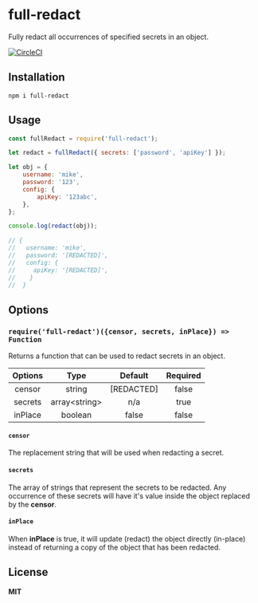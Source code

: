 # full-redact

Fully redact all occurrences of specified secrets in an object.

[![CircleCI](https://circleci.com/gh/MikeSmvl/full-redact.svg?style=shield)](https://circleci.com/gh/MikeSmvl/full-redact)

## Installation

```
npm i full-redact
```

## Usage

```js
const fullRedact = require('full-redact');

let redact = fullRedact({ secrets: ['password', 'apiKey'] });

let obj = {
	username: 'mike',
	password: '123',
	config: {
		apiKey: '123abc',
	},
};

console.log(redact(obj));

// {
//   username: 'mike',
//   password: '[REDACTED]',
//   config: {
//     apiKey: '[REDACTED]',
//    }
//  }
```

## Options

### `require('full-redact')({censor, secrets, inPlace}) => Function`

Returns a function that can be used to redact secrets in an object.

| Options |      Type      |  Default   | Required |
| :-----: | :------------: | :--------: | :------: |
| censor  |     string     | [REDACTED] |  false   |
| secrets | array\<string> |    n/a     |   true   |
| inPlace |    boolean     |   false    |  false   |

#### `censor`

The replacement string that will be used when redacting a secret.

#### `secrets`

The array of strings that represent the secrets to be redacted.
Any occurrence of these secrets will have it's value inside the object replaced by the **censor**.

#### `inPlace`

When **inPlace** is true, it will update (redact) the object directly (in-place) instead of returning a copy of the object that has been redacted.

## License

**MIT**
